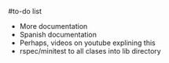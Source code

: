 
#to-do list

* More documentation
* Spanish documentation
* Perhaps, videos on youtube explining this
* rspec/minitest to all clases into lib directory
